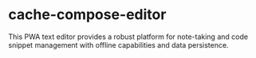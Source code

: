 # cache-compose-editor

This PWA text editor provides a robust platform for note-taking and code snippet management with offline capabilities and data persistence.
